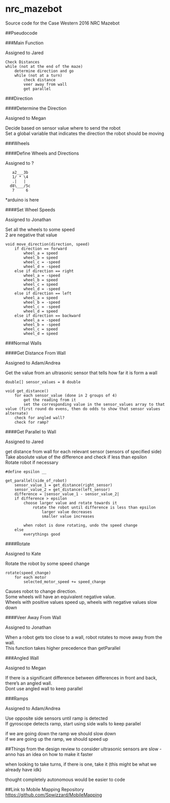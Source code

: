 # nrc_mazebot

Source code for the Case Western 2016 NRC Mazebot

##Pseudocode

###Main Function

Assigned to Jared
    
    Check Distances
    while (not at the end of the maze)
        determine direction and go
        while (not at a turn)
            check distance
            veer away from wall
            get parallel

###Direction

####Determine the Direction

Assigned to Megan

Decide based on sensor value where to send the robot<br />
Set a global variable that indicates the direction the robot should be moving

###Wheels

####Define Wheels and Directions

Assigned to ?

       a2___3b 
       1/ * \4 
       .|   | 
      d8\___/5c 
       7     6 

*arduino is here


####Set Wheel Speeds

Assigned to Jonathan

Set all the wheels to some speed<br />
2 are negative that value

    void move_direction(direction, speed)
        if direction == forward
            wheel_a = speed
            wheel_b = speed
            wheel_c = -speed
            wheel_d = -speed
        else if direction == right
            wheel_a = -speed
            wheel_b = speed
            wheel_c = speed
            wheel_d = -speed
        else if direction == left
            wheel_a = speed
            wheel_b = -speed
            wheel_c = -speed
            wheel_d = speed
        else if direction == backward
            wheel_a = -speed
            wheel_b = -speed
            wheel_c = speed
            wheel_d = speed

###Normal Walls

####Get Distance From Wall

Assigned to Adam/Andrea

Get the value from an ultrasonic sensor that tells how far it is form a wall

    double[] sensor_values = 8 double
    
    void get_distance()
        for each sensor_value (done in 2 groups of 4)
            get the reading from it
            set the corresponding value in the sensor_values array to that value (first round do evens, then do odds to show that sensor values alternate)
        check for angled wall?
        check for ramp?


####Get Parallel to Wall

Assigned to Jared

get distance from wall for each relevant sensor (sensors of specified side) <br />
Take absolute value of the difference and check if less than epsilon <br />
Rotate robot if necessary

    #define epsilon __

    get_parallel(side_of_robot)
        sensor_value_1 = get_distance(right_sensor)
        sensor_value_2 = get_distance(left_sensor)
        difference = |sensor_value_1 - sensor_value_2|
        if difference > epsilon
            choose larger value and rotate towards it
                rotate the robot until difference is less than epsilon
                    larger value decreases
                    smaller value increases

            when robot is done rotating, undo the speed change
        else 
            everythings good

####Rotate

Assigned to Kate

Rotate the robot by some speed change

    rotate(speed_change)
        for each motor
            selected_motor_speed += speed_change

Causes robot to change direction.<br />
Some wheels will have an equivalent negative value.<br />
Wheels with positive values speed up, wheels with negative values slow down


####Veer Away From Wall

Assigned to Jonathan

When a robot gets too close to a wall, robot rotates to move away from the wall. <br />
This function takes higher precedence than getParallel

###Angled Wall

Assigned to Megan

If there is a significant difference between differences in front and back, there’s an angled wall. <br />
Dont use angled wall to keep parallel

###Ramps

Assigned to Adam/Andrea

Use opposite side sensors until ramp is detected<br />
If gyroscope detects ramp, start using side walls to keep parallel

if we are going down the ramp we should slow down<br />
if we are going up the ramp, we should speed up

##Things from the design review to consider
ultrasonic sensors are slow - anno has an idea on how to make it faster

when looking to take turns, if there is one, take it (this might be what we already have idk)

thought completely autonomous would be easier to code

##Link to Mobile Mapping Repository
https://github.com/Spwizzard/MobileMapping